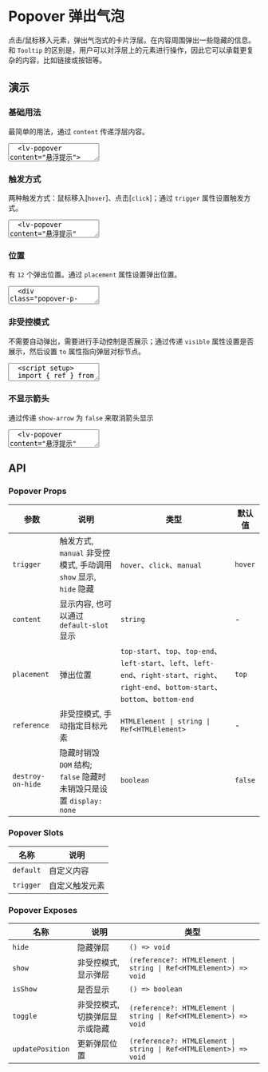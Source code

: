 # Popover 弹出气泡

点击/鼠标移入元素，弹出气泡式的卡片浮层。在内容周围弹出一些隐藏的信息。和 `Tooltip` 的区别是，用户可以对浮层上的元素进行操作，因此它可以承载更复杂的内容，比如链接或按钮等。

## 演示

<script setup>
  import { Popover, Button } from '../../src'
  import { ref } from 'vue'

  const $popover = ref();

  function toggleShow() {
    if ($popover.value != null) {
      if ($popover.value.isShow()) {
        $popover.value.hide();
      } else {
        $popover.value.show('#popoverTo');
      }
    }
  }

  function click1() {
    console.log('click1')
  }
</script>

### 基础用法

最简单的用法，通过 `content` 传递浮层内容。

<ClientOnly>
  <CodePreview>
  <textarea lang="vue-html">
  <lv-popover content="悬浮提示">
    <template #trigger>
      <span>悬浮</span>
    </template>
  </lv-popover>
  </textarea>
  <template #preview>
    <Popover content="悬浮提示">
      <template #trigger>
        <span>悬浮</span>
      </template>
    </Popover>
  </template>
  </CodePreview>
</ClientOnly>

### 触发方式

两种触发方式：鼠标移入[`hover`]、点击[`click`]；通过 `trigger` 属性设置触发方式。

<ClientOnly>
  <CodePreview>
  <textarea lang="vue-html">
  <lv-popover content="悬浮提示" trigger='hover'>
    <template #trigger>
      <lv-button>悬浮</lv-button>
    </template>
  </lv-popover>
  <lv-popover content="点击提示" trigger='click'>
    <template #trigger>
      <lv-button>点击</lv-button>
    </template>
  </lv-popover>
  </textarea>
  <template #preview>
    <Popover content="悬浮提示" trigger='hover'>
      <template #trigger>
        <Button>悬浮</Button>
      </template>
    </Popover>
    <Popover content="点击提示" trigger='click'>
      <template #trigger>
        <Button>点击</Button>
      </template>
    </Popover>
  </template>
  </CodePreview>
</ClientOnly>

### 位置

有 `12` 个弹出位置。通过 `placement` 属性设置弹出位置。

<ClientOnly>
  <CodePreview>
  <textarea lang="vue-html">
  <div class="popover-p-row">
    <lv-popover content="提示内容" placement="top-start">
      <template #trigger>
        <lv-button>top-start</lv-button>
      </template>
    </lv-popover>
    <lv-popover content="提示内容" placement="top">
      <template #trigger>
        <lv-button>top</lv-button>
      </template>
    </lv-popover>
    <lv-popover content="提示内容" placement="top-end">
      <template #trigger>
        <lv-button>top-end</lv-button>
      </template>
    </lv-popover>
  </div>
  <div class="popover-p-row">
    <lv-popover content="提示内容" placement="left-start">
      <template #trigger>
        <lv-button>left-start</lv-button>
      </template>
    </lv-popover>
    <lv-popover content="提示内容" placement="left">
      <template #trigger>
        <lv-button>left</lv-button>
      </template>
    </lv-popover>
    <lv-popover content="提示内容" placement="left-end">
      <template #trigger>
        <lv-button>left-end</lv-button>
      </template>
    </lv-popover>
  </div>
  <div class="popover-p-row">
    <lv-popover content="提示内容" placement="right-start">
      <template #trigger>
        <lv-button>right-start</lv-button>
      </template>
    </lv-popover>
    <lv-popover content="提示内容" placement="right">
      <template #trigger>
        <lv-button>right</lv-button>
      </template>
    </lv-popover>
    <lv-popover content="提示内容" placement="right-end">
      <template #trigger>
        <lv-button>right-end</lv-button>
      </template>
    </lv-popover>
  </div>
  <div class="popover-p-row">
    <lv-popover content="提示内容" placement="bottom-start">
      <template #trigger>
        <lv-button>bottom-start</lv-button>
      </template>
    </lv-popover>
    <lv-popover content="提示内容" placement="bottom">
      <template #trigger>
        <lv-button>bottom</lv-button>
      </template>
    </lv-popover>
    <lv-popover content="提示内容" placement="bottom-end">
      <template #trigger>
        <lv-button>bottom-end</lv-button>
      </template>
    </lv-popover>
  </div>
  </textarea>
  <template #preview>
    <div class="popover-p-row">
      <Popover content="提示内容" placement="top-start">
        <template #trigger>
          <Button>top-start</Button>
        </template>
      </Popover>
      <Popover content="提示内容" placement="top">
        <template #trigger>
          <Button>top</Button>
        </template>
      </Popover>
      <Popover content="提示内容" placement="top-end">
        <template #trigger>
          <Button>top-end</Button>
        </template>
      </Popover>
    </div>
    <div class="popover-p-row">
      <Popover content="提示内容" placement="left-start">
        <template #trigger>
          <Button>left-start</Button>
        </template>
      </Popover>
      <Popover content="提示内容" placement="left">
        <template #trigger>
          <Button>left</Button>
        </template>
      </Popover>
      <Popover content="提示内容" placement="left-end">
        <template #trigger>
          <Button>left-end</Button>
        </template>
      </Popover>
    </div>
    <div class="popover-p-row">
      <Popover content="提示内容" placement="right-start">
        <template #trigger>
          <Button>right-start</Button>
        </template>
      </Popover>
      <Popover content="提示内容" placement="right">
        <template #trigger>
          <Button>right</Button>
        </template>
      </Popover>
      <Popover content="提示内容" placement="right-end">
        <template #trigger>
          <Button>right-end</Button>
        </template>
      </Popover>
    </div>
    <div class="popover-p-row">
      <Popover content="提示内容" placement="bottom-start">
        <template #trigger>
          <Button>bottom-start</Button>
        </template>
      </Popover>
      <Popover content="提示内容" placement="bottom">
        <template #trigger>
          <Button>bottom</Button>
        </template>
      </Popover>
      <Popover content="提示内容" placement="bottom-end">
        <template #trigger>
          <Button>bottom-end</Button>
        </template>
      </Popover>
    </div>
  </template>
  </CodePreview>
</ClientOnly>

### 非受控模式

不需要自动弹出，需要进行手动控制是否展示；通过传递 `visible` 属性设置是否展示，然后设置 `to` 属性指向弹层对标节点。

<ClientOnly>
  <CodePreview>
  <textarea lang="vue-html">
  <script setup>
  import { ref } from 'vue'
  const $popover = ref()
  function toggleShow() {
    $popover.value.toggle();
  }
  </script>
  <template>
    <span id="popoverTo">对标元素</span>
    <lv-button @click='toggleShow' class="ml-10">弹出/隐藏</lv-button>
    <lv-popover reference="#popoverTo" ref="$popover" content="提示内容" trigger="manual"></lv-popover>
  </template>
  </textarea>
  <template #preview>
    <span id="popoverTo">对标元素</span>
    <Button @click='toggleShow' class="ml-10">弹出/隐藏</Button>
    <Popover ref="$popover" content="提示内容" trigger="manual"></Popover>
  </template>
  </CodePreview>
</ClientOnly>

### 不显示箭头

通过传递 `show-arrow` 为 `false` 来取消箭头显示

<ClientOnly>
  <CodePreview>
  <textarea lang="vue-html">
  <lv-popover content="悬浮提示" :show-arrow="false">
    <template #trigger>
      <span>悬浮</span>
    </template>
  </lv-popover>
  </textarea>
  <template #preview>
    <Popover content="悬浮提示" :show-arrow="false">
      <template #trigger>
        <span>悬浮</span>
      </template>
    </Popover>
  </template>
  </CodePreview>
</ClientOnly>

## API

### Popover Props

<!-- prettier-ignore -->
| 参数 | 说明 | 类型 | 默认值 |
| --- | --- | --- | --- |
| `trigger` | 触发方式, `manual` 非受控模式, 手动调用 `show` 显示, `hide` 隐藏 | `hover`、`click`、`manual` | `hover` |
| `content` | 显示内容, 也可以通过 `default-slot` 显示 | `string` | - |
| `placement` | 弹出位置 | `top-start`、`top`、`top-end`、`left-start`、`left`、`left-end`、`right-start`、`right`、`right-end`、`bottom-start`、`bottom`、`bottom-end` | `top` |
| `reference` | 非受控模式, 手动指定目标元素 | `HTMLElement \| string \| Ref<HTMLElement>` | - |
| `destroy-on-hide` | 隐藏时销毁 `DOM` 结构; `false` 隐藏时未销毁只是设置 `display: none` | `boolean` | `false` |

### Popover Slots

<!-- prettier-ignore -->
| 名称 | 说明 |
| --- | --- |
| `default` | 自定义内容 |
| `trigger` | 自定义触发元素 |

### Popover Exposes

<!-- prettier-ignore -->
| 名称 | 说明 | 类型 |
| --- | --- | --- |
| `hide` | 隐藏弹层 | `() => void` |
| `show` | 非受控模式, 显示弹层 | `(reference?: HTMLElement \| string \| Ref<HTMLElement>) => void` |
| `isShow` | 是否显示 | `() => boolean` |
| `toggle` | 非受控模式, 切换弹层显示或隐藏 | `(reference?: HTMLElement \| string \| Ref<HTMLElement>) => void` |
| `updatePosition` | 更新弹层位置 | `(reference?: HTMLElement \| string \| Ref<HTMLElement>) => void` |
